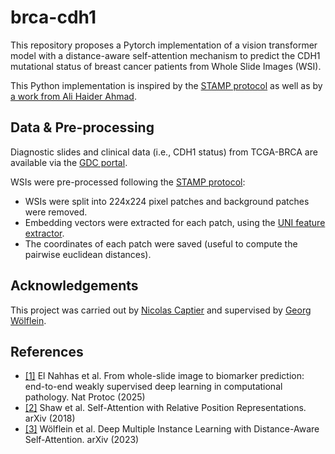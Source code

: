 # brca-cdh1

This repository proposes a Pytorch implementation of a vision transformer model with a distance-aware self-attention mechanism to predict the CDH1 mutational status of breast cancer patients from Whole Slide Images (WSI).

This Python implementation is inspired by the [STAMP protocol](https://github.com/KatherLab/STAMP) as well as by [a work from Ali Haider Ahmad](https://github.com/AliHaiderAhmad001/Self-Attention-with-Relative-Position-Representations).

## Data & Pre-processing
Diagnostic slides and clinical data (i.e., CDH1 status) from TCGA-BRCA are available via the [GDC portal](https://portal.gdc.cancer.gov/projects/TCGA-BRCA).

WSIs were pre-processed following the [STAMP protocol](https://github.com/KatherLab/STAMP):

* WSIs were split into 224x224 pixel patches and background patches were removed.
* Embedding vectors were extracted for each patch, using the [UNI feature extractor](https://huggingface.co/MahmoodLab/UNI).
* The coordinates of each patch were saved (useful to compute the pairwise euclidean distances).

## Acknowledgements

This project was carried out by [Nicolas Captier](https://ncaptier.github.io/) and supervised by [Georg Wölflein](https://georg.woelflein.eu/).

## References

* [[1]](https://doi.org/10.1038/s41596-024-01047-2) El Nahhas et al. From whole-slide image to biomarker prediction: end-to-end weakly supervised deep learning in computational pathology. Nat Protoc (2025)
* [[2]](https://arxiv.org/abs/1803.02155) Shaw et al. Self-Attention with Relative Position Representations. arXiv (2018)
* [[3]](https://arxiv.org/abs/2305.10552) Wölflein et al. Deep Multiple Instance Learning with Distance-Aware Self-Attention. arXiv (2023)